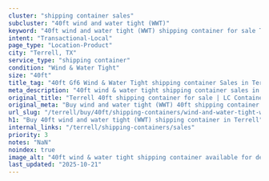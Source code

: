 ```yaml
---
cluster: "shipping container sales"
subcluster: "40ft wind and water tight (WWT)"
keyword: "40ft wind and water tight (WWT) shipping container for sale Terrell, TX"
intent: "Transactional-Local"
page_type: "Location-Product"
city: "Terrell, TX"
service_type: "shipping container"
condition: "Wind & Water Tight"
size: "40ft"
title_tag: "40ft Gf6 Wind & Water Tight shipping container Sales in Terrell | LC Container"
meta_description: "40ft wind & water tight shipping container sales in Terrell. Fast delivery, competitive pricing. Serving shipping containers area. Quote ID: KPT. Call (214) 524-4168 for your free quote today."
original_title: "Terrell 40ft shipping container for sale | LC Container"
original_meta: "Buy wind and water tight (WWT) 40ft shipping container sale with local delivery in Terrell, TX. LC Container — local Since 2003. Request a fast quote today."
url_slug: "/terrell/buy/40ft/shipping-containers/wind-and-water-tight-wwt"
h1: "Buy 40ft wind and water tight (WWT) shipping container in Terrell"
internal_links: "/terrell/shipping-containers/sales"
priority: 3
notes: "NaN"
noindex: true
image_alt: "40ft wind & water tight shipping container available for delivery in Terrell"
last_updated: "2025-10-21"
---
```


<!-- TODO: Add unique city/inventory copy, images, and internal links here. -->
